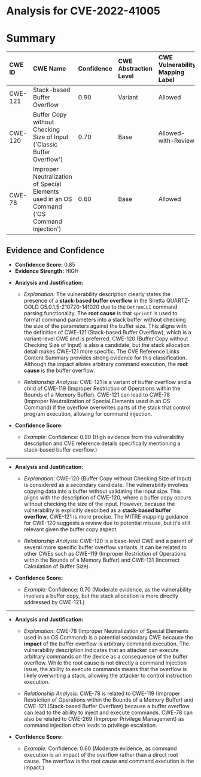 # Analysis for CVE-2022-41005

# Summary
| CWE ID    | CWE Name                                                                 | Confidence | CWE Abstraction Level | CWE Vulnerability Mapping Label | CWE-Vulnerability Mapping Notes |
| :--------- | :----------------------------------------------------------------------- | :--------- | :-------------------- | :------------------------------ | :----------------------------- |
| CWE-121 | Stack-based Buffer Overflow | 0.90       | Variant               | Allowed                         | Primary CWE                     |
| CWE-120   | Buffer Copy without Checking Size of Input ('Classic Buffer Overflow') | 0.70       | Base                    | Allowed-with-Review              | Secondary Candidate           |
| CWE-78    | Improper Neutralization of Special Elements used in an OS Command ('OS Command Injection') | 0.60       | Base                    | Allowed                         | Secondary Candidate           |

## Evidence and Confidence

*   **Confidence Score:** 0.85
*   **Evidence Strength:** HIGH

- **Analysis and Justification:**
  - *Explanation:* The vulnerability description clearly states the presence of a **stack-based buffer overflow** in the Siretta QUARTZ-GOLD G5.0.1.5-210720-141020 due to the `DetranCLI` command parsing functionality. The **root cause** is that `sprintf` is used to format command parameters into a stack buffer without checking the size of the parameters against the buffer size. This aligns with the definition of CWE-121 (Stack-based Buffer Overflow), which is a variant-level CWE and is preferred. CWE-120 (Buffer Copy without Checking Size of Input) is also a candidate, but the stack allocation detail makes CWE-121 more specific. The CVE Reference Links Content Summary provides strong evidence for this classification. Although the impact allows arbitrary command execution, the **root cause** is the buffer overflow.

  - *Relationship Analysis:* CWE-121 is a variant of buffer overflow and a child of CWE-119 (Improper Restriction of Operations within the Bounds of a Memory Buffer). CWE-121 can lead to CWE-78 (Improper Neutralization of Special Elements used in an OS Command) if the overflow overwrites parts of the stack that control program execution, allowing for command injection.

- **Confidence Score:**
  - *Example:* Confidence: 0.90 (High evidence from the vulnerability description and CVE reference details specifically mentioning a stack-based buffer overflow.)

---
- **Analysis and Justification:**
  - *Explanation:* CWE-120 (Buffer Copy without Checking Size of Input) is considered as a secondary candidate. The vulnerability involves copying data into a buffer without validating the input size. This aligns with the description of CWE-120, where a buffer copy occurs without checking the size of the input. However, because the vulnerability is explicitly described as a **stack-based buffer overflow**, CWE-121 is more precise. The MITRE mapping guidance for CWE-120 suggests a review due to potential misuse, but it's still relevant given the buffer copy aspect.

  - *Relationship Analysis:* CWE-120 is a base-level CWE and a parent of several more specific buffer overflow variants. It can be related to other CWEs such as CWE-119 (Improper Restriction of Operations within the Bounds of a Memory Buffer) and CWE-131 (Incorrect Calculation of Buffer Size).

- **Confidence Score:**
  - *Example:* Confidence: 0.70 (Moderate evidence, as the vulnerability involves a buffer copy, but the stack allocation is more directly addressed by CWE-121.)

---
- **Analysis and Justification:**
  - *Explanation:* CWE-78 (Improper Neutralization of Special Elements used in an OS Command) is a potential secondary CWE because the **impact** of the buffer overflow is arbitrary command execution. The vulnerability description indicates that an attacker can execute arbitrary commands on the device as a consequence of the buffer overflow. While the root cause is not directly a command injection issue, the ability to execute commands means that the overflow is likely overwriting a stack, allowing the attacker to control instruction execution.

  - *Relationship Analysis:* CWE-78 is related to CWE-119 (Improper Restriction of Operations within the Bounds of a Memory Buffer) and CWE-121 (Stack-based Buffer Overflow) because a buffer overflow can lead to the ability to inject and execute commands. CWE-78 can also be related to CWE-269 (Improper Privilege Management) as command injection often leads to privilege escalation.

- **Confidence Score:**
  - *Example:* Confidence: 0.60 (Moderate evidence, as command execution is an impact of the overflow rather than a direct root cause. The overflow is the root cause and command execution is the impact.)